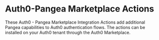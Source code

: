# Auth0-Pangea Marketplace Actions
These Auth0 - Pangea  Marketplace Integration Actions add additional Pangea capabilities to Auth0 authentication flows. The actions can be installed on your Auth0 tenant through the Auth0 Marketplace.
